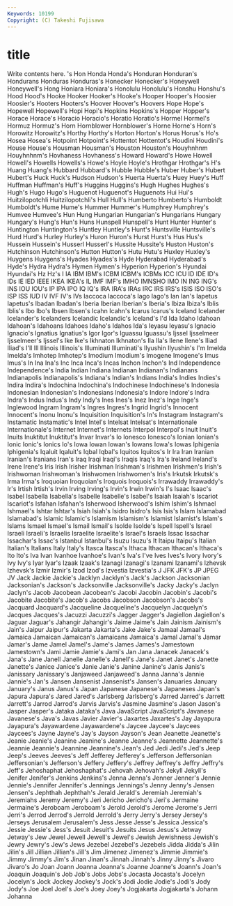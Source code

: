 ```yaml
---
Keywords: 10199 
Copyright: (C) Takeshi Fujisawa
---
```


# title

Write contents here.
's Hon Honda Honda's
Honduran Honduran's Hondurans Honduras Honduras's Honecker Honecker's Honeywell Honeywell's Hong
Honiara Honiara's Honolulu Honolulu's Honshu Honshu's Hood Hood's Hooke Hooker
Hooker's Hooke's Hooper Hooper's Hoosier Hoosier's Hooters Hooters's Hoover Hoover's
Hoovers Hope Hope's Hopewell Hopewell's Hopi Hopi's Hopkins Hopkins's Hopper
Hopper's Horace Horace's Horacio Horacio's Horatio Horatio's Hormel Hormel's Hormuz
Hormuz's Horn Hornblower Hornblower's Horne Horne's Horn's Horowitz Horowitz's Horthy
Horthy's Horton Horton's Horus Horus's Ho's Hosea Hosea's Hotpoint Hotpoint's
Hottentot Hottentot's Houdini Houdini's House House's Housman Housman's Houston Houston's
Houyhnhnm Houyhnhnm's Hovhaness Hovhaness's Howard Howard's Howe Howell Howell's Howells
Howells's Howe's Hoyle Hoyle's Hrothgar Hrothgar's H's Huang Huang's Hubbard
Hubbard's Hubble Hubble's Huber Huber's Hubert Hubert's Huck Huck's Hudson
Hudson's Huerta Huerta's Huey Huey's Huff Huffman Huffman's Huff's Huggins
Huggins's Hugh Hughes Hughes's Hugh's Hugo Hugo's Huguenot Huguenot's Huguenots
Hui Hui's Huitzilopotchli Huitzilopotchli's Hull Hull's Humberto Humberto's Humboldt Humboldt's
Hume Hume's Hummer Hummer's Humphrey Humphrey's Humvee Humvee's Hun Hung
Hungarian Hungarian's Hungarians Hungary Hungary's Hung's Hun's Huns Hunspell Hunspell's
Hunt Hunter Hunter's Huntington Huntington's Huntley Huntley's Hunt's Huntsville Huntsville's
Hurd Hurd's Hurley Hurley's Huron Huron's Hurst Hurst's Hus Hus's
Hussein Hussein's Husserl Husserl's Hussite Hussite's Huston Huston's Hutchinson Hutchinson's
Hutton Hutton's Hutu Hutu's Huxley Huxley's Huygens Huygens's Hyades Hyades's
Hyde Hyderabad Hyderabad's Hyde's Hydra Hydra's Hymen Hymen's Hyperion Hyperion's
Hyundai Hyundai's Hz Hz's I IA IBM IBM's ICBM ICBM's
ICBMs ICC ICU ID IDE ID's IDs IE IED IEEE
IKEA IKEA's IL IMF IMF's IMHO IMNSHO IMO IN ING
ING's INS IOU IOU's IP IPA IPO IQ IQ's IRA
IRA's IRAs IRC IRS IRS's ISIS ISO ISO's ISP ISS
IUD IV IVF IV's IVs Iaccoca Iaccoca's Iago Iago's Ian
Ian's Iapetus Iapetus's Ibadan Ibadan's Iberia Iberian Iberian's Iberia's Ibiza
Ibiza's Iblis Iblis's Ibo Ibo's Ibsen Ibsen's Icahn Icahn's Icarus
Icarus's Iceland Icelander Icelander's Icelanders Icelandic Icelandic's Iceland's I'd Ida
Idaho Idahoan Idahoan's Idahoans Idahoes Idaho's Idahos Ida's Ieyasu Ieyasu's
Ignacio Ignacio's Ignatius Ignatius's Igor Igor's Iguassu Iguassu's Ijssel Ijsselmeer
Ijsselmeer's Ijssel's Ike Ike's Ikhnaton Ikhnaton's Ila Ila's Ilene Ilene's
Iliad Iliad's I'll Ill Illinois Illinois's Illuminati Illuminati's Ilyushin Ilyushin's
I'm Imelda Imelda's Imhotep Imhotep's Imodium Imodium's Imogene Imogene's Imus
Imus's In Ina Ina's Inc Inca Inca's Incas Inchon Inchon's
Ind Independence Independence's India Indian Indiana Indianan Indianan's Indianans Indianapolis
Indianapolis's Indiana's Indian's Indians India's Indies Indies's Indira Indira's Indochina
Indochina's Indochinese Indochinese's Indonesia Indonesian Indonesian's Indonesians Indonesia's Indore Indore's
Indra Indra's Indus Indus's Indy Indy's Ines Ines's Inez Inez's
Inge Inge's Inglewood Ingram Ingram's Ingres Ingres's Ingrid Ingrid's Innocent
Innocent's Inonu Inonu's Inquisition Inquisition's In's Instagram Instagram's Instamatic Instamatic's
Intel Intel's Intelsat Intelsat's Internationale Internationale's Internet Internet's Internets Interpol
Interpol's Inuit Inuit's Inuits Inuktitut Inuktitut's Invar Invar's Io Ionesco
Ionesco's Ionian Ionian's Ionic Ionic's Ionics Io's Iowa Iowan Iowan's
Iowans Iowa's Iowas Iphigenia Iphigenia's Iqaluit Iqaluit's Iqbal Iqbal's Iquitos
Iquitos's Ir Ira Iran Iranian Iranian's Iranians Iran's Iraq Iraqi
Iraqi's Iraqis Iraq's Ira's Ireland Ireland's Irene Irene's Iris Irish
Irisher Irishman Irishman's Irishmen Irishmen's Irish's Irishwoman Irishwoman's Irishwomen Irishwomen's
Iris's Irkutsk Irkutsk's Irma Irma's Iroquoian Iroquoian's Iroquois Iroquois's Irrawaddy
Irrawaddy's Ir's Irtish Irtish's Irvin Irving Irving's Irvin's Irwin Irwin's
I's Isaac Isaac's Isabel Isabella Isabella's Isabelle Isabelle's Isabel's Isaiah
Isaiah's Iscariot Iscariot's Isfahan Isfahan's Isherwood Isherwood's Ishim Ishim's Ishmael
Ishmael's Ishtar Ishtar's Isiah Isiah's Isidro Isidro's Isis Isis's Islam
Islamabad Islamabad's Islamic Islamic's Islamism Islamism's Islamist Islamist's Islam's Islams
Ismael Ismael's Ismail Ismail's Isolde Isolde's Ispell Ispell's Israel Israeli
Israeli's Israelis Israelite Israelite's Israel's Israels Issac Issachar Issachar's Issac's
Istanbul Istanbul's Isuzu Isuzu's It Itaipu Itaipu's Italian Italian's Italians
Italy Italy's Itasca Itasca's Ithaca Ithacan Ithacan's Ithaca's Ito Ito's
Iva Ivan Ivanhoe Ivanhoe's Ivan's Iva's I've Ives Ives's Ivory
Ivory's Ivy Ivy's Iyar Iyar's Izaak Izaak's Izanagi Izanagi's Izanami
Izanami's Izhevsk Izhevsk's Izmir Izmir's Izod Izod's Izvestia Izvestia's J
JFK JFK's JP JPEG JV Jack Jackie Jackie's Jacklyn Jacklyn's
Jack's Jackson Jacksonian Jacksonian's Jackson's Jacksonville Jacksonville's Jacky Jacky's Jaclyn
Jaclyn's Jacob Jacobean Jacobean's Jacobi Jacobin Jacobin's Jacobi's Jacobite Jacobite's
Jacob's Jacobs Jacobson Jacobson's Jacobs's Jacquard Jacquard's Jacqueline Jacqueline's Jacquelyn
Jacquelyn's Jacques Jacques's Jacuzzi Jacuzzi's Jagger Jagger's Jagiellon Jagiellon's Jaguar
Jaguar's Jahangir Jahangir's Jaime Jaime's Jain Jainism Jainism's Jain's Jaipur
Jaipur's Jakarta Jakarta's Jake Jake's Jamaal Jamaal's Jamaica Jamaican Jamaican's
Jamaicans Jamaica's Jamal Jamal's Jamar Jamar's Jame Jamel Jamel's Jame's
James James's Jamestown Jamestown's Jami Jamie Jamie's Jami's Jan Jana
Janacek Janacek's Jana's Jane Janell Janelle Janelle's Janell's Jane's Janet
Janet's Janette Janette's Janice Janice's Janie Janie's Janine Janine's Janis
Janis's Janissary Janissary's Janjaweed Janjaweed's Janna Janna's Jannie Jannie's Jan's
Jansen Jansenist Jansenist's Jansen's Januaries January January's Janus Janus's Japan
Japanese Japanese's Japaneses Japan's Japura Japura's Jared Jared's Jarlsberg Jarlsberg's
Jarred Jarred's Jarrett Jarrett's Jarrod Jarrod's Jarvis Jarvis's Jasmine Jasmine's
Jason Jason's Jasper Jasper's Jataka Jataka's Java JavaScript JavaScript's Javanese
Javanese's Java's Javas Javier Javier's Jaxartes Jaxartes's Jay Jayapura Jayapura's
Jayawardene Jayawardene's Jaycee Jaycee's Jaycees Jaycees's Jayne Jayne's Jay's Jayson
Jayson's Jean Jeanette Jeanette's Jeanie Jeanie's Jeanine Jeanine's Jeanne Jeanne's
Jeannette Jeannette's Jeannie Jeannie's Jeannine Jeannine's Jean's Jed Jedi Jedi's
Jed's Jeep Jeep's Jeeves Jeeves's Jeff Jefferey Jefferey's Jefferson Jeffersonian
Jeffersonian's Jefferson's Jeffery Jeffery's Jeffrey Jeffrey's Jeffry Jeffry's Jeff's Jehoshaphat
Jehoshaphat's Jehovah Jehovah's Jekyll Jekyll's Jenifer Jenifer's Jenkins Jenkins's Jenna
Jenna's Jenner Jenner's Jennie Jennie's Jennifer Jennifer's Jennings Jennings's Jenny
Jenny's Jensen Jensen's Jephthah Jephthah's Jerald Jerald's Jeremiah Jeremiah's Jeremiahs
Jeremy Jeremy's Jeri Jericho Jericho's Jeri's Jermaine Jermaine's Jeroboam Jeroboam's
Jerold Jerold's Jerome Jerome's Jerri Jerri's Jerrod Jerrod's Jerrold Jerrold's
Jerry Jerry's Jersey Jersey's Jerseys Jerusalem Jerusalem's Jess Jesse Jesse's
Jessica Jessica's Jessie Jessie's Jess's Jesuit Jesuit's Jesuits Jesus Jesus's
Jetway Jetway's Jew Jewel Jewell Jewell's Jewel's Jewish Jewishness Jewish's
Jewry Jewry's Jew's Jews Jezebel Jezebel's Jezebels Jidda Jidda's Jilin
Jilin's Jill Jillian Jillian's Jill's Jim Jimenez Jimenez's Jimmie Jimmie's
Jimmy Jimmy's Jim's Jinan Jinan's Jinnah Jinnah's Jinny Jinny's Jivaro
Jivaro's Jo Joan Joann Joanna Joanna's Joanne Joanne's Joann's Joan's
Joaquin Joaquin's Job Job's Jobs Jobs's Jocasta Jocasta's Jocelyn Jocelyn's
Jock Jockey Jockey's Jock's Jodi Jodie Jodie's Jodi's Jody Jody's
Joe Joel Joel's Joe's Joey Joey's Jogjakarta Jogjakarta's Johann Johanna
